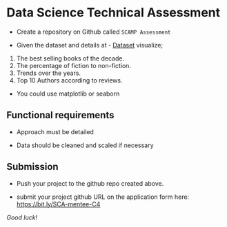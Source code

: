 # Data Science Technical Assessment  

- Create a repository on Github called ``SCAMP Assessment``

- Given the dataset and details at - [Dataset](intermediate/datasci.md)
visualize;
1. The best selling books of the decade.
2. The percentage of fiction to non-fiction.
3. Trends over the years.
4. Top 10 Authors according to reviews.

- You could use matplotlib or seaborn
  
## Functional requirements

- Approach must be detailed

- Data should be cleaned and scaled if necessary

## Submission
- Push your project to the github repo created above.

- submit your project github URL on the application form here: https://bit.ly/SCA-mentee-C4


*Good luck!*

